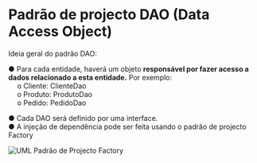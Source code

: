 # Padrão de projecto DAO (Data Access Object)

Ideia geral do padrão DAO:

● Para cada entidade, haverá um objeto <strong> responsável por fazer acesso a dados relacionado a esta
entidade.</strong> Por exemplo: <br>
&emsp;  o Cliente: ClienteDao <br>
&emsp;  o Produto: ProdutoDao <br>
&emsp;  o Pedido: PedidoDao <br>
  
● Cada DAO será definido por uma interface. <br>
● A injeção de dependência pode ser feita usando o padrão de projecto Factory <br>

![UML Padrão de Projecto Factory](https://i.ibb.co/XXJwkVW/UMLReadme.png)





